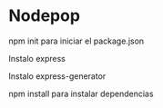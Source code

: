 # Nodepop

npm init para iniciar el package.json

Instalo express

Instalo express-generator



npm install para instalar dependencias

